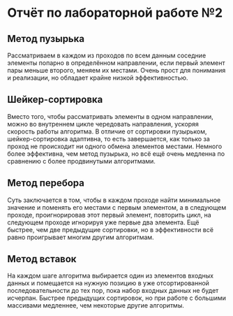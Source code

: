 # Отчёт по лабораторной работе №2

## Метод пузырька

Рассматриваем в каждом из проходов по всем данным соседние элементы попарно в определённом направлении, если первый элемент пары меньше второго, меняем их местами. Очень прост для понимания и реализации, но обладает крайне низкой эффективностью.

## Шейкер-сортировка

Вместо того, чтобы рассматривать элементы в одном направлении, можно во внутреннем цикле чередовать направления, ускоряя скорость работы алгоритма. В отличие от сортировки пузырьком, шейкер-сортировка адаптивна, то есть завершается, как только за проход не происходит ни одного обмена элементов местами. Немного более эффективна, чем метод пузырька, но всё ещё очень медленна по сравнению с более продвинутыми алгоритмами.

## Метод перебора

Суть заключается в том, чтобы в каждом проходе найти минимальное значение и поменять его местами с первым элементом, а в следующем проходе, проигнорировав этот первый элемент, повторить цикл, на следующем проходе игнорируя уже первые два элемента. Ещё быстрее, чем две предыдущие сортировки, но в эффективности всё равно проигрывает многим другим алгоритмам.

## Метод вставок

На каждом шаге алгоритма выбирается один из элементов входных данных и помещается на нужную позицию в уже отсортированной последовательности до тех пор, пока набор входных данных не будет исчерпан. Быстрее предыдущих сортировок, но при работе с большими массивами медленнее, чем некоторые другие алгоритмы.
